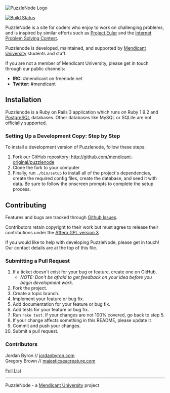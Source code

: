 ![PuzzleNode Logo](https://github.com/mendicant-original/puzzlenode/raw/master/doc/puzzlenode.png)

[![Build Status](https://travis-ci.org/mendicant-original/puzzlenode.png?branch=master)](https://travis-ci.org/mendicant-original/puzzlenode)

PuzzleNode is a site for coders who enjoy to work on challenging problems,
and is inspired by similar efforts such as
[Project Euler](http://projecteuler.net/) and the
[Internet Problem Solving Contest](http://ipsc.ksp.sk/).

Puzzlenode is developed, maintained, and supported by
[Mendicant University](http://mendicantuniversity.org) students
and staff.

If you are not a member of Mendicant University, please get in touch through our public channels:

- **IRC:** #mendicant on freenode.net
- **Twitter:** #mendicant

## Installation

Puzzlenode is a Ruby on Rails 3 application which runs on Ruby 1.9.2 and
[PostgreSQL](http://www.postgresql.org) databases. Other databases like MySQL
or SQLite are not officially supported.

### Setting Up a Development Copy: Step by Step

To install a development version of Puzzlenode, follow these steps:

1. Fork our GitHub repository: <http://github.com/mendicant-original/puzzlenode>
2. Clone the fork to your computer
3. Finally, run `./bin/setup` to install all of the project's dependencies, create the required config files, create the database, and seed it with data. Be sure to follow the onscreen prompts to complete the setup process.

## Contributing

Features and bugs are tracked through [Github Issues](https://github.com/mendicant-original/puzzlenode/issues).

Contributors retain copyright to their work but must agree to release their
contributions under the [Affero GPL version 3](http://www.gnu.org/licenses/agpl.html)

If you would like to help with developing PuzzleNode, please get in touch!
Our contact details are at the top of this file.

### Submitting a Pull Request

1. If a ticket doesn't exist for your bug or feature, create one on GitHub.
    - _NOTE: Don't be afraid to get feedback on your idea before you begin development work._
2. Fork the project.
3. Create a topic branch.
4. Implement your feature or bug fix.
5. Add documentation for your feature or bug fix.
6. Add tests for your feature or bug fix.
7. Run `rake test`. If your changes are not 100% covered, go back to step 5.
8. If your change affects something in this README, please update it
9. Commit and push your changes.
10. Submit a pull request.

### Contributors

Jordan Byron // [jordanbyron.com](http://jordanbyron.com) <br/>
Gregory Brown // [majesticseacreature.com](http://majesticseacreature.com/)

[Full List](https://github.com/mendicant-original/puzzlenode/contributors)

------

PuzzleNode - a [Mendicant University](http://mendicantuniversity.org) project

